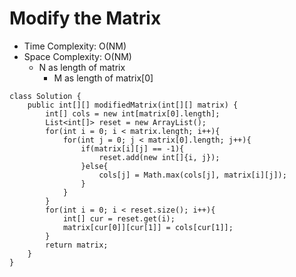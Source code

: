 # Modify the Matrix

- Time Complexity: O(NM)
- Space Complexity: O(NM)
  - N as length of matrix
    - M as length of matrix[0]

```
class Solution {
    public int[][] modifiedMatrix(int[][] matrix) {
        int[] cols = new int[matrix[0].length];
        List<int[]> reset = new ArrayList();
        for(int i = 0; i < matrix.length; i++){
            for(int j = 0; j < matrix[0].length; j++){
                if(matrix[i][j] == -1){
                    reset.add(new int[]{i, j});
                }else{
                    cols[j] = Math.max(cols[j], matrix[i][j]);
                }
            }
        }
        for(int i = 0; i < reset.size(); i++){
            int[] cur = reset.get(i);
            matrix[cur[0]][cur[1]] = cols[cur[1]];
        }
        return matrix;
    }
}
```
